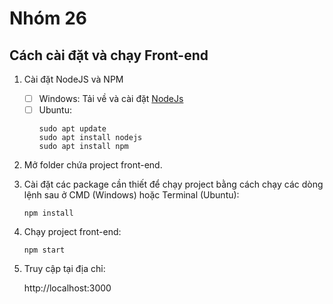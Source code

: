 # Nhóm 26

## Cách cài đặt và chạy Front-end

1. Cài đặt NodeJS và NPM
   - [ ] Windows: Tải về và cài đặt [NodeJs](https://nodejs.org/en/download/)
   - [ ] Ubuntu:
        ```
        sudo apt update
        sudo apt install nodejs
        sudo apt install npm
        ```

2. Mở folder chứa project front-end.
3. Cài đặt các package cần thiết để chạy project bằng cách chạy các dòng lệnh sau ở CMD (Windows) hoặc Terminal (Ubuntu):
    ```
    npm install
    ``` 
4. Chạy project front-end:
    ```
    npm start
    ``` 
5. Truy cập tại địa chỉ:

    http://localhost:3000